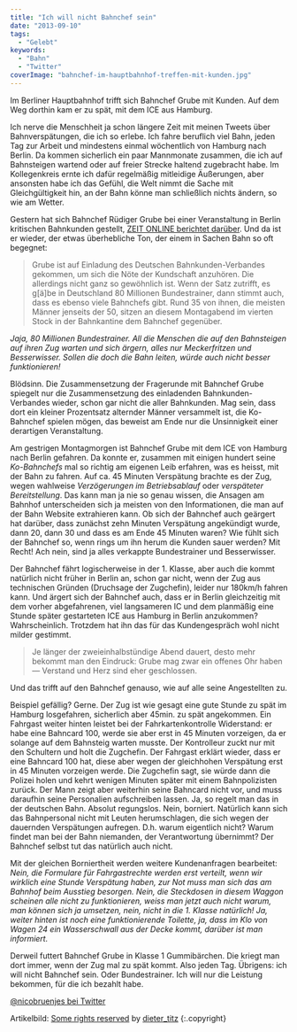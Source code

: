 ```yaml
---
title: "Ich will nicht Bahnchef sein"
date: "2013-09-10"
tags:
  - "Gelebt"
keywords:
  - "Bahn"
  - "Twitter"
coverImage: "bahnchef-im-hauptbahnhof-treffen-mit-kunden.jpg"
---
```


Im Berliner Hauptbahnhof trifft sich Bahnchef Grube mit Kunden. Auf dem Weg dorthin kam er zu spät, mit dem ICE aus Hamburg.

Ich nerve die Menschheit ja schon längere Zeit mit meinen Tweets über Bahnverspätungen, die ich so erlebe. Ich fahre beruflich viel Bahn, jeden Tag zur Arbeit und mindestens einmal wöchentlich von Hamburg nach Berlin. Da kommen sicherlich ein paar Mannmonate zusammen, die ich auf Bahnsteigen wartend oder auf freier Strecke haltend zugebracht habe. Im Kollegenkreis ernte ich dafür regelmäßig mitleidige Äußerungen, aber ansonsten habe ich das Gefühl, die Welt nimmt die Sache mit Gleichgültigkeit hin, an der Bahn könne man schließlich nichts ändern, so wie am Wetter.

Gestern hat sich Bahnchef Rüdiger Grube bei einer Veranstaltung in Berlin kritischen Bahnkunden gestellt, [ZEIT ONLINE berichtet darüber](http://www.zeit.de/wirtschaft/unternehmen/2013-09/deutsche-bahn-grube-sprechstunde-kunden). Und da ist er wieder, der etwas überhebliche Ton, der einem in Sachen Bahn so oft begegnet:

> Grube ist auf Einladung des Deutschen Bahnkunden-Verbandes gekommen, um sich die Nöte der Kundschaft anzuhören. Die allerdings nicht ganz so gewöhnlich ist. Wenn der Satz zutrifft, es g\[ä\]be in Deutschland 80 Millionen Bundestrainer, dann stimmt auch, dass es ebenso viele Bahnchefs gibt. Rund 35 von ihnen, die meisten Männer jenseits der 50, sitzen an diesem Montagabend im vierten Stock in der Bahnkantine dem Bahnchef gegenüber.

_Jaja, 80 Millionen Bundestrainer. All die Menschen die auf den Bahnsteigen auf ihren Zug warten und sich ärgern, alles nur Meckerfritzen und Besserwisser. Sollen die doch die Bahn leiten, würde auch nicht besser funktionieren!_

Blödsinn. Die Zusammensetzung der Fragerunde mit Bahnchef Grube spiegelt nur die Zusammensetzung des einladenden Bahnkunden-Verbandes wieder, schon gar nicht die aller Bahnkunden. Mag sein, dass dort ein kleiner Prozentsatz alternder Männer versammelt ist, die Ko-Bahnchef spielen mögen, das beweist am Ende nur die Unsinnigkeit einer derartigen Veranstaltung.

Am gestrigen Montagmorgen ist Bahnchef Grube mit dem ICE von Hamburg nach Berlin gefahren. Da konnte er, zusammen mit einigen hundert seine _Ko-Bahnchefs_ mal so richtig am eigenen Leib erfahren, was es heisst, mit der Bahn zu fahren. Auf ca. 45 Minuten Verspätung brachte es der Zug, wegen wahlweise _Verzögerungen im Betriebsablauf_ oder _verspäteter Bereitstellung_. Das kann man ja nie so genau wissen, die Ansagen am Bahnhof unterscheiden sich ja meisten von den Informationen, die man auf der Bahn Website extrahieren kann. Ob sich der Bahnchef auch geärgert hat darüber, dass zunächst zehn Minuten Verspätung angekündigt wurde, dann 20, dann 30 und dass es am Ende 45 Minuten waren? Wie fühlt sich der Bahnchef so, wenn rings um ihn herum die Kunden sauer werden? Mit Recht! Ach nein, sind ja alles verkappte Bundestrainer und Besserwisser.

Der Bahnchef fährt logischerweise in der 1. Klasse, aber auch die kommt natürlich nicht früher in Berlin an, schon gar nicht, wenn der Zug aus technischen Gründen (Druchsage der Zugchefin), leider nur 180km/h fahren kann. Und ärgert sich der Bahnchef auch, dass er in Berlin gleichzeitig mit dem vorher abgefahrenen, viel langsameren IC und dem planmäßig eine Stunde später gestarteten ICE aus Hamburg in Berlin anzukommen? Wahrscheinlich. Trotzdem hat ihn das für das Kundengespräch wohl nicht milder gestimmt.

> Je länger der zweieinhalbstündige Abend dauert, desto mehr bekommt man den Eindruck: Grube mag zwar ein offenes Ohr haben — Verstand und Herz sind eher geschlossen.

Und das trifft auf den Bahnchef genauso, wie auf alle seine Angestellten zu.

Beispiel gefällig? Gerne. Der Zug ist wie gesagt eine gute Stunde zu spät im Hamburg losgefahren, sicherlich aber 45min. zu spät angekommen. Ein Fahrgast weiter hinten leistet bei der Fahrkartenkontrolle Widerstand: er habe eine Bahncard 100, werde sie aber erst in 45 Minuten vorzeigen, da er solange auf dem Bahnsteig warten musste. Der Kontrolleur zuckt nur mit den Schultern und holt die Zugchefin. Der Fahrgast erklärt wieder, dass er eine Bahncard 100 hat, diese aber wegen der gleichhohen Verspätung erst in 45 Minuten vorzeigen werde. Die Zugchefin sagt, sie würde dann die Polizei holen und kehrt wenigen Minuten später mit einem Bahnpolizisten zurück. Der Mann zeigt aber weiterhin seine Bahncard nicht vor, und muss daraufhin seine Personalien aufschreiben lassen. Ja, so regelt man das in der deutschen Bahn. Absolut regungslos. Nein, borniert. Natürlich kann sich das Bahnpersonal nicht mit Leuten herumschlagen, die sich wegen der dauernden Verspätungen aufregen. D.h. warum eigentlich nicht? Warum findet man bei der Bahn niemanden, der Verantwortung übernimmt? Der Bahnchef selbst tut das natürlich auch nicht.

Mit der gleichen Borniertheit werden weitere Kundenanfragen bearbeitet: _Nein, die Formulare für Fahrgastrechte werden erst verteilt, wenn wir wirklich eine Stunde Verspätung haben, zur Not muss man sich das am Bahnhof beim Ausstieg besorgen. Nein, die Steckdosen in diesem Waggon scheinen alle nicht zu funktionieren, weiss man jetzt auch nicht warum, man können sich ja umsetzen, nein, nicht in die 1. Klasse natürlich! Ja, weiter hinten ist noch eine funktionierende Toilette, ja, dass im Klo von Wagen 24 ein Wasserschwall aus der Decke kommt, darüber ist man informiert._

Derweil futtert Bahnchef Grube in Klasse 1 Gummibärchen. Die kriegt man dort immer, wenn der Zug mal zu spät kommt. Also jeden Tag. Übrigens: ich will nicht Bahnchef sein. Oder Bundestrainer. Ich will nur die Leistung bekommen, für die ich bezahlt habe.

<a href="https://twitter.com/nicobruenjes/statuses/376954805320941568">@nicobruenjes bei Twitter</a>

Artikelbild:  [Some rights reserved](http://creativecommons.org/licenses/by-sa/2.0/) by [dieter\_titz](http://www.flickr.com/photos/dieter_titz/)  {:.copyright}
